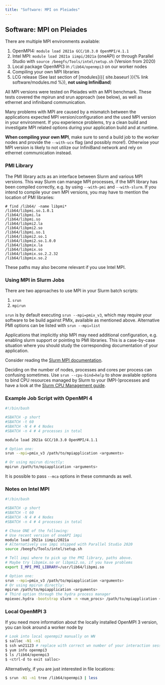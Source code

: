 ```yaml
---
title: "Software: MPI on Pleiades"
---
```


## Software: MPI on Pleiades
There are multiple MPI environments available:
1. OpenMPI4: `module load 2021a GCC/10.3.0 OpenMPI/4.1.1`
1. Intel MPI: `module load 2021a iimpi/2021a` (oneAPI) or through Parallel Studio with `source /beegfs/Tools/intel/setup.sh` (Version from 2020)
1. Local package OpenMPI3 in `/lib64/openmpi3` on our worker nodes
1. Compiling your own MPI libraries
1. LCG release (See last section of [modules]({{ site.baseurl }}{% link software/modules.md %}), **not using InfiniBand**)

All MPI versions were tested on Pleiades with an MPI benchmark.
These tests covered the mpirun and srun approach (see below), as well as ethernet and infiniband communication.

Many problems with MPI are caused by a mismatch between the applications expected MPI version/configuration and the used MPI version in your environment.
If you experience problems, try a clean build and investigate MPI related options during your application build and at runtime.

**When compiling your own MPI**, make sure to send a build job to the worker nodes and provide the `--with-ucx` flag (and possibly more!).
Otherwise your MPI version is likely to not utilize our InfiniBand network and rely on ethernet communication instead.

### PMI Library
The PMI library acts as an interface between Slurm and various MPI versions.
This way Slurm can manage MPI processes, if the MPI library has been compiled correctly, e.g. by using `--with-pmi` and `--with-slurm`.
If you intend to compile your own MPI versions, you may have to mention the location of PMI libraries:
```
# find /lib64/ -name libpmi*
/lib64/libpmi.so.1.0.1
/lib64/libpmi.la
/lib64/libpmi.so
/lib64/libpmi2.la
/lib64/libpmi2.so
/lib64/libpmi.so.1
/lib64/libpmi2.so.1
/lib64/libpmi2.so.1.0.0
/lib64/libpmix.la
/lib64/libpmix.so
/lib64/libpmix.so.2.2.32
/lib64/libpmix.so.2
```

These paths may also become relevant if you use Intel MPI.


###  Using MPI in Slurm Jobs
There are two approaches to use MPI in your Slurm batch scripts:
1. `srun`
2. `mpirun`

`srun` is by default executing `srun --mpi=pmix_v3`, which may require your software to be build against PMIx, available as mentioned above.
Alternative PMI options can be listed with `srun --mpi=list`

Applications that implicitly ship MPI may need additional configuration, e.g. enabling slurm support or pointing to PMI libraries.
This is a case-by-case situation where you should study the corresponding documentation of your application.

Consider reading the [Slurm MPI documentation](https://slurm.schedmd.com/mpi_guide.html).

Deciding on the number of nodes, processes and cores per process can confusing sometimes.
Use `srun --cpu-bind=help` to show available options to bind CPU resources managed by Slurm to your (MPI-)processes and have a look at the [Slurm CPU Management guide](https://slurm.schedmd.com/cpu_management.html).


### Example Job Script with OpenMPI 4
```bash
#!/bin/bash

#SBATCH -p short
#SBATCH -t 60
#SBATCH -N 4 # 4 Nodes
#SBATCH -n 4 # 4 processes in total

module load 2021a GCC/10.3.0 OpenMPI/4.1.1

# Option one:
srun --mpi=pmix_v3 /path/to/mpiapplication <arguments>

# Or using mpirun directly:
mpirun /path/to/mpiapplication <arguments>
```

It is possible to pass `--mca` options in these commands as well.


### Notes on Intel MPI
```bash
#!/bin/bash

#SBATCH -p short
#SBATCH -t 60
#SBATCH -N 4 # 4 Nodes
#SBATCH -n 4 # 4 processes in total

# Chose ONE of the following:
# Use recent version of oneAPI impi
module load 2021a iimpi/2021a
# Alternatively use impi shipped with Parallel Studio 2020
source /beegfs/Tools/intel/setup.sh

# Tell impi where to pick up the PMI library, paths above.
# Maybe try libpmix.so or libpmi2.so, if you have problems
export I_MPI_PMI_LIBRARY=/usr/lib64/libpmi.so

# Option one:
srun --mpi=pmix_v3 /path/to/mpiapplication <arguments>
# Or using mpirun directly:
mpirun /path/to/mpiapplication <arguments>
# Third option through the hydra process manager
mpiexec.hydra -bootstrap slurm -n <num_procs> /path/to/mpiapplication <arguments>
```


### Local OpenMPI 3
If you need more information about the locally installed OpenMPI 3 version, you can look around a worker node by
```bash
# Look into local openmpi3 manually on WN
$ salloc -N1 -n1
$ ssh wn21123 # replace with correct wn number of your interaction session
$ yum info openmpi3
$ ls /lib64/openmpi3
$ <ctrl-d to exit salloc>
```

Alternatively, if you are just interested in file locations:
```bash
$ srun -N1 -n1 tree /lib64/openmpi3 | less
```
